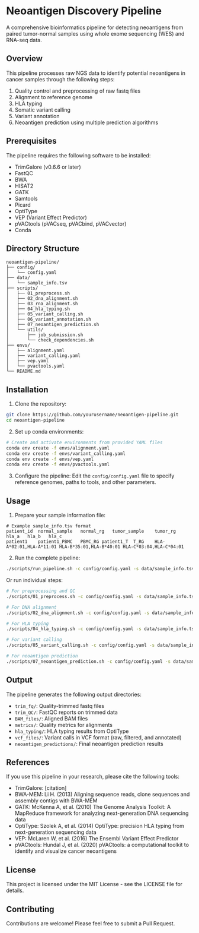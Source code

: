 # Neoantigen Discovery Pipeline

A comprehensive bioinformatics pipeline for detecting neoantigens from paired tumor-normal samples using whole exome sequencing (WES) and RNA-seq data.

## Overview

This pipeline processes raw NGS data to identify potential neoantigens in cancer samples through the following steps:

1. Quality control and preprocessing of raw fastq files
2. Alignment to reference genome 
3. HLA typing
4. Somatic variant calling
5. Variant annotation
6. Neoantigen prediction using multiple prediction algorithms

## Prerequisites

The pipeline requires the following software to be installed:

- TrimGalore (v0.6.6 or later)
- FastQC
- BWA
- HISAT2
- GATK
- Samtools
- Picard
- OptiType
- VEP (Variant Effect Predictor)
- pVACtools (pVACseq, pVACbind, pVACvector)
- Conda

## Directory Structure

```
neoantigen-pipeline/
├── config/
│   └── config.yaml
├── data/
│   └── sample_info.tsv
├── scripts/
│   ├── 01_preprocess.sh
│   ├── 02_dna_alignment.sh
│   ├── 03_rna_alignment.sh
│   ├── 04_hla_typing.sh
│   ├── 05_variant_calling.sh
│   ├── 06_variant_annotation.sh
│   ├── 07_neoantigen_prediction.sh
│   └── utils/
│       ├── job_submission.sh
│       └── check_dependencies.sh
├── envs/
│   ├── alignment.yaml
│   ├── variant_calling.yaml
│   ├── vep.yaml
│   └── pvactools.yaml
└── README.md
```

## Installation

1. Clone the repository:
```bash
git clone https://github.com/yourusername/neoantigen-pipeline.git
cd neoantigen-pipeline
```

2. Set up conda environments:
```bash
# Create and activate environments from provided YAML files
conda env create -f envs/alignment.yaml
conda env create -f envs/variant_calling.yaml
conda env create -f envs/vep.yaml
conda env create -f envs/pvactools.yaml
```

3. Configure the pipeline:
Edit the `config/config.yaml` file to specify reference genomes, paths to tools, and other parameters.

## Usage

1. Prepare your sample information file:
```
# Example sample_info.tsv format
patient_id	normal_sample	normal_rg	tumor_sample	tumor_rg	hla_a	hla_b	hla_c
patient1	patient1_PBMC	PBMC_RG	patient1_T	T_RG	HLA-A*02:01,HLA-A*11:01	HLA-B*35:01,HLA-B*40:01	HLA-C*03:04,HLA-C*04:01
```

2. Run the complete pipeline:
```bash
./scripts/run_pipeline.sh -c config/config.yaml -s data/sample_info.tsv
```

Or run individual steps:
```bash
# For preprocessing and QC
./scripts/01_preprocess.sh -c config/config.yaml -s data/sample_info.tsv

# For DNA alignment
./scripts/02_dna_alignment.sh -c config/config.yaml -s data/sample_info.tsv

# For HLA typing
./scripts/04_hla_typing.sh -c config/config.yaml -s data/sample_info.tsv

# For variant calling
./scripts/05_variant_calling.sh -c config/config.yaml -s data/sample_info.tsv

# For neoantigen prediction
./scripts/07_neoantigen_prediction.sh -c config/config.yaml -s data/sample_info.tsv
```

## Output

The pipeline generates the following output directories:

- `trim_fq/`: Quality-trimmed fastq files
- `trim_QC/`: FastQC reports on trimmed data
- `BAM_files/`: Aligned BAM files
- `metrics/`: Quality metrics for alignments
- `hla_typing/`: HLA typing results from OptiType
- `vcf_files/`: Variant calls in VCF format (raw, filtered, and annotated)
- `neoantigen_predictions/`: Final neoantigen prediction results

## References

If you use this pipeline in your research, please cite the following tools:

- TrimGalore: [citation]
- BWA-MEM: Li H. (2013) Aligning sequence reads, clone sequences and assembly contigs with BWA-MEM
- GATK: McKenna A, et al. (2010) The Genome Analysis Toolkit: A MapReduce framework for analyzing next-generation DNA sequencing data
- OptiType: Szolek A, et al. (2014) OptiType: precision HLA typing from next-generation sequencing data
- VEP: McLaren W, et al. (2016) The Ensembl Variant Effect Predictor
- pVACtools: Hundal J, et al. (2020) pVACtools: a computational toolkit to identify and visualize cancer neoantigens

## License

This project is licensed under the MIT License - see the LICENSE file for details.

## Contributing

Contributions are welcome! Please feel free to submit a Pull Request.
